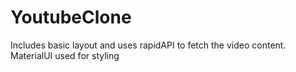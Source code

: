 # YoutubeClone
Includes basic layout and uses rapidAPI to fetch the video content.
MaterialUI used for styling
